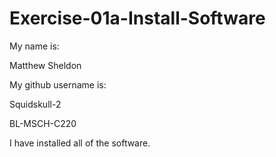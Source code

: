 # Exercise-01a-Install-Software
My name is:

Matthew Sheldon

My github username is:

Squidskull-2

BL-MSCH-C220

I have installed all of the software.
